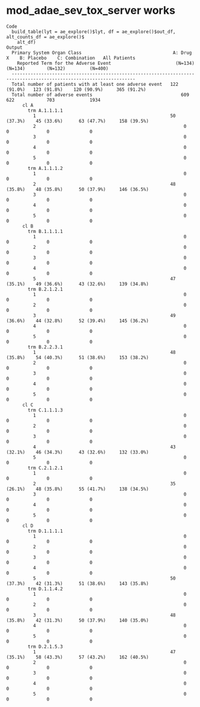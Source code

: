 # mod_adae_sev_tox_server works

    Code
      build_table(lyt = ae_explore()$lyt, df = ae_explore()$out_df, alt_counts_df = ae_explore()$
        alt_df)
    Output
      Primary System Organ Class                                  A: Drug X    B: Placebo    C: Combination   All Patients
        Reported Term for the Adverse Event                        (N=134)       (N=134)        (N=132)         (N=400)   
      --------------------------------------------------------------------------------------------------------------------
      Total number of patients with at least one adverse event   122 (91.0%)   123 (91.8%)    120 (90.9%)     365 (91.2%) 
      Total number of adverse events                                 609           622            703             1934    
          cl A                                                                                                            
            trm A.1.1.1.1                                                                                                 
              1                                                  50 (37.3%)    45 (33.6%)      63 (47.7%)     158 (39.5%) 
              2                                                       0             0              0               0      
              3                                                       0             0              0               0      
              4                                                       0             0              0               0      
              5                                                       0             0              0               0      
            trm A.1.1.1.2                                                                                                 
              1                                                       0             0              0               0      
              2                                                  48 (35.8%)    48 (35.8%)      50 (37.9%)     146 (36.5%) 
              3                                                       0             0              0               0      
              4                                                       0             0              0               0      
              5                                                       0             0              0               0      
          cl B                                                                                                            
            trm B.1.1.1.1                                                                                                 
              1                                                       0             0              0               0      
              2                                                       0             0              0               0      
              3                                                       0             0              0               0      
              4                                                       0             0              0               0      
              5                                                  47 (35.1%)    49 (36.6%)      43 (32.6%)     139 (34.8%) 
            trm B.2.1.2.1                                                                                                 
              1                                                       0             0              0               0      
              2                                                       0             0              0               0      
              3                                                  49 (36.6%)    44 (32.8%)      52 (39.4%)     145 (36.2%) 
              4                                                       0             0              0               0      
              5                                                       0             0              0               0      
            trm B.2.2.3.1                                                                                                 
              1                                                  48 (35.8%)    54 (40.3%)      51 (38.6%)     153 (38.2%) 
              2                                                       0             0              0               0      
              3                                                       0             0              0               0      
              4                                                       0             0              0               0      
              5                                                       0             0              0               0      
          cl C                                                                                                            
            trm C.1.1.1.3                                                                                                 
              1                                                       0             0              0               0      
              2                                                       0             0              0               0      
              3                                                       0             0              0               0      
              4                                                  43 (32.1%)    46 (34.3%)      43 (32.6%)     132 (33.0%) 
              5                                                       0             0              0               0      
            trm C.2.1.2.1                                                                                                 
              1                                                       0             0              0               0      
              2                                                  35 (26.1%)    48 (35.8%)      55 (41.7%)     138 (34.5%) 
              3                                                       0             0              0               0      
              4                                                       0             0              0               0      
              5                                                       0             0              0               0      
          cl D                                                                                                            
            trm D.1.1.1.1                                                                                                 
              1                                                       0             0              0               0      
              2                                                       0             0              0               0      
              3                                                       0             0              0               0      
              4                                                       0             0              0               0      
              5                                                  50 (37.3%)    42 (31.3%)      51 (38.6%)     143 (35.8%) 
            trm D.1.1.4.2                                                                                                 
              1                                                       0             0              0               0      
              2                                                       0             0              0               0      
              3                                                  48 (35.8%)    42 (31.3%)      50 (37.9%)     140 (35.0%) 
              4                                                       0             0              0               0      
              5                                                       0             0              0               0      
            trm D.2.1.5.3                                                                                                 
              1                                                  47 (35.1%)    58 (43.3%)      57 (43.2%)     162 (40.5%) 
              2                                                       0             0              0               0      
              3                                                       0             0              0               0      
              4                                                       0             0              0               0      
              5                                                       0             0              0               0      

